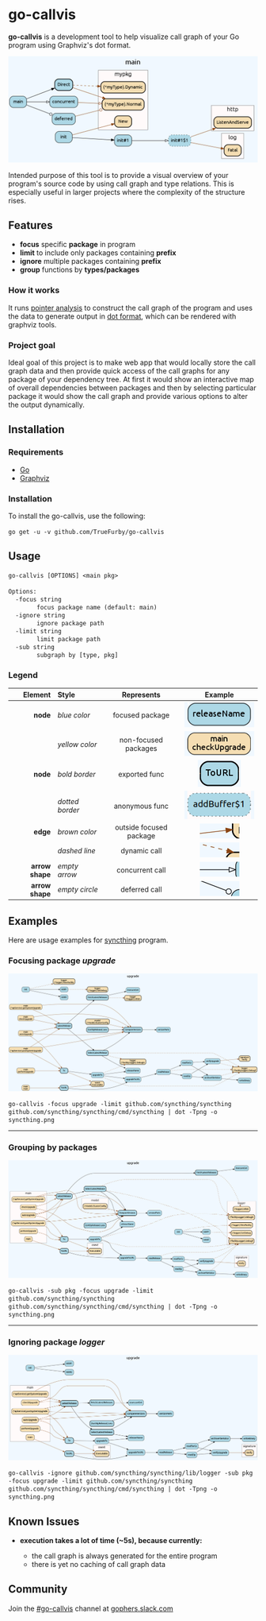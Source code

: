 # go-callvis

**go-callvis** is a development tool to help visualize call graph of your Go program using Graphviz's dot format.

![example](images/main.png)

Intended purpose of this tool is to provide a visual overview of your program's source code by using call graph and type relations. This is especially useful in larger projects where the complexity of the structure rises.

## Features

- **focus** specific **package** in program
- **limit** to include only packages containing **prefix**
- **ignore** multiple packages containing **prefix**
- **group** functions by **types/packages**

### How it works

It runs [pointer analysis](https://godoc.org/golang.org/x/tools/go/pointer) to construct the call graph of the program and uses the data to generate output in [dot format](http://www.graphviz.org/content/dot-language), which can be rendered with graphviz tools.

### Project goal

Ideal goal of this project is to make web app that would locally store the call graph data and then provide quick access of the call graphs for any package of your dependency tree. At first it would show an interactive map of overall dependencies between packages and then by selecting particular package it would show the call graph and provide various options to alter the output dynamically.

## Installation

### Requirements

- [Go](https://golang.org/dl/)
- [Graphviz](http://www.graphviz.org/Download..php)

### Installation

To install the go-callvis, use the following:

`go get -u -v github.com/TrueFurby/go-callvis`

## Usage

```
go-callvis [OPTIONS] <main pkg>

Options:
  -focus string
        focus package name (default: main)
  -ignore string
        ignore package path
  -limit string
        limit package path
  -sub string
        subgraph by [type, pkg]
```

### Legend

Element         | Style           |       Represents        |                   Example
--------------: | :-------------- | :---------------------: | :-----------------------------------------:
       **node** | _blue color_    |     focused package     |    ![focused](images/legend_focused.png)
                | _yellow color_  |  non-focused packages   | ![nonfocused](images/legend_nonfocused.png)
       **node** | _bold border_   |      exported func      |   ![exported](images/legend_exported.png)
                | _dotted border_ |     anonymous func      |  ![anonymous](images/legend_anonymous.png)
       **edge** | _brown color_   | outside focused package |    ![outside](images/legend_outside.png)
                | _dashed line_   |      dynamic call       |    ![dynamic](images/legend_dynamic.png)
**arrow shape** | _empty arrow_   |     concurrent call     | ![concurrent](images/legend_concurrent.png)
**arrow shape** | _empty circle_  |      deferred call      |   ![deferred](images/legend_deferred.png)

## Examples

Here are usage examples for [syncthing](https://github.com/syncthing/syncthing) program.

### Focusing package _upgrade_

![syncthing example output](images/syncthing.png)

```
go-callvis -focus upgrade -limit github.com/syncthing/syncthing github.com/syncthing/syncthing/cmd/syncthing | dot -Tpng -o syncthing.png
```

--------------------------------------------------------------------------------

### Grouping by packages

![syncthing example output pkg](images/syncthing_pkg.png)

```
go-callvis -sub pkg -focus upgrade -limit github.com/syncthing/syncthing github.com/syncthing/syncthing/cmd/syncthing | dot -Tpng -o syncthing.png
```

--------------------------------------------------------------------------------

### Ignoring package _logger_

![syncthing example output ignore](images/syncthing_ignore.png)

```
go-callvis -ignore github.com/syncthing/syncthing/lib/logger -sub pkg -focus upgrade -limit github.com/syncthing/syncthing github.com/syncthing/syncthing/cmd/syncthing | dot -Tpng -o syncthing.png
```

## Known Issues

- **execution takes a lot of time (~5s), because currently:**

  - the call graph is always generated for the entire program
  - there is yet no caching of call graph data

## Community

Join the [#go-callvis](https://gophers.slack.com/archives/go-callvis) channel at [gophers.slack.com](http://gophers.slack.com)
